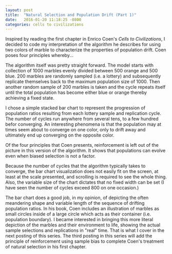 ```yaml
---
layout: post
title:  "Natural Selection and Population Drift (Part 1)"
date:   2016-01-20 11:18:25 -0800
categories: cells to civilizations
---
```

Inspired by reading the first chapter in Enrico Coen's *Cells to Civilizations*, I decided to code my interpretation of the algorithm he describes for using two colors of marble to characterize the properties of population drift. Coen poses four principles whereby...

<div id="chart"></div>


<script src="/js/d3.min.js" charset="utf-8"></script>
<script src="/js/underscore-min.js"></script>
<script src="/js/pop_drift_lab_8x.js"></script>

<script>
//console.log("TOP");

  var data = run();

  var margin = {top: 20, right: 100, bottom: 30, left: 10},
      width = (data.length * 21) - margin.left - margin.right,
      height = 300 - margin.top - margin.bottom;

  var x = d3.scale.ordinal()
      .rangeRoundBands([0, width], .1);

  var y = d3.scale.linear()
      .rangeRound([height, 0]);

  var color = d3.scale.ordinal()
      .range(["#9999ff", "#ff9933"]);

  var xAxis = d3.svg.axis()
      .scale(x)
      .orient("bottom");

  var yAxis = d3.svg.axis()
      .scale(y)
      .orient("left")
      .tickFormat(d3.format(".0%"));

  var svg = d3.select("div#chart").append("svg")
      .attr("width", width + margin.left + margin.right)
      .attr("height", height + margin.top + margin.bottom)
    .append("g")
      .attr("transform", "translate(" + margin.left + "," + margin.top + ")");

  color.domain(["Blue", "Orange"]);

  data.forEach(function(d) {
    var y0 = 0;
    d.colors = color.domain().map(function(name) { 
      return {name: name}; 
    });
    d.colors.forEach(function(d2, i) {
      d2.y0 = y0;
      y0 = d[i+1]; 
      d2.y1 = y0 + d2.y0; 
    });
  });

  x.domain(data.map(function(d) {
    return d[0]; 
  }));

  svg.append("g")
      .attr("class", "x axis")
      .attr("transform", "translate(0," + height + ")")
      .call(xAxis);

  var cycle = svg.selectAll(".cycle")
      .data(data)
    .enter().append("g")
      .attr("class", "cycle")
      .attr("transform", function(d) { return "translate(" + x(d[0]) + ",0)"; });

  cycle.selectAll("rect")
      .data(function(d) { return d.colors; })
    .enter().append("rect")
      .attr("width", x.rangeBand())
      .attr("y", function(d) { return y(d.y1); })
      .attr("height", function(d) { return y(d.y0) - y(d.y1); })
      .style("fill", function(d) { return color(d.name); });


</script>

The algorithm itself was pretty straight forward. The model starts with collection of 1000 marbles evenly divided between 500 orange and 500 blue. 200 marbles are randomly sampled (i.e. a lottery) and subsequently replicate themselves back to the maximum population size of 1000. Then another random sample of 200 marbles is taken and the cycle repeats itself until the total population has become either blue or orange thereby achieving a fixed state.

I chose a simple stacked bar chart to represent the progression of population ratios resulting from each lottery sample and replication cycle. The number of cycles run anywhere from several tens, to a few hundred befor converging. An interesting phenomena is that the population may at times seem about to converge on one color, only to drift away and ultimately end up converging on the opposite color.

Of the four principles that Coen presents, reinforcement is left out of the picture in this version of the algorithm. It shows that populations can evolve even when biased selection is not a factor.

Because the number of cycles that the algorithm typically takes to converge, the bar chart visualization does not easily fit on the screen, at least at the scale presented, and scrolling is required to see the whole thing. Also, the variable size of the chart dictates that no fixed width can be set (I have seen the number of cycles exceed 800 on one occasion.)

The bar chart does a good job, in my opinion, of depicting the often meandering shape and variable length of the sequence of drifting population ratios. In his book, Coen includes an illustration of marbles as small circles inside of a large circle which acts as their container (i.e. population boundary). I became interested in bringing this more literal depiction of the marbles and their environment to life, showing the actual sample selections and replications in "real" time. That is what I cover in the next posting of this series. The third posting in this series will add the principle of reinforcement using sample bias to complete Coen's treatment of natural selection in his first chapter.